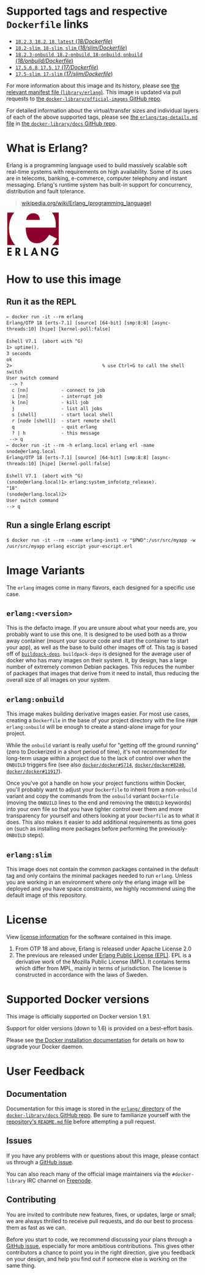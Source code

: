 # Supported tags and respective `Dockerfile` links

-	[`18.2.3`, `18.2`, `18`, `latest` (*18/Dockerfile*)](https://github.com/c0b/docker-erlang-otp/blob/7b450cd7f43203d34c10ae0d35e9f8ea67257415/18/Dockerfile)
-	[`18.2-slim`, `18-slim`, `slim` (*18/slim/Dockerfile*)](https://github.com/c0b/docker-erlang-otp/blob/7b450cd7f43203d34c10ae0d35e9f8ea67257415/18/slim/Dockerfile)
-	[`18.2.3-onbuild`, `18.2-onbuild`, `18-onbuild`, `onbuild` (*18/onbuild/Dockerfile*)](https://github.com/c0b/docker-erlang-otp/blob/7b450cd7f43203d34c10ae0d35e9f8ea67257415/18/onbuild/Dockerfile)
-	[`17.5.6.8`, `17.5`, `17` (*17/Dockerfile*)](https://github.com/c0b/docker-erlang-otp/blob/7b450cd7f43203d34c10ae0d35e9f8ea67257415/17/Dockerfile)
-	[`17.5-slim`, `17-slim` (*17/slim/Dockerfile*)](https://github.com/c0b/docker-erlang-otp/blob/7b450cd7f43203d34c10ae0d35e9f8ea67257415/17/slim/Dockerfile)

For more information about this image and its history, please see [the relevant manifest file (`library/erlang`)](https://github.com/docker-library/official-images/blob/master/library/erlang). This image is updated via pull requests to [the `docker-library/official-images` GitHub repo](https://github.com/docker-library/official-images).

For detailed information about the virtual/transfer sizes and individual layers of each of the above supported tags, please see [the `erlang/tag-details.md` file](https://github.com/docker-library/docs/blob/master/erlang/tag-details.md) in [the `docker-library/docs` GitHub repo](https://github.com/docker-library/docs).

# What is Erlang?

Erlang is a programming language used to build massively scalable soft real-time systems with requirements on high availability. Some of its uses are in telecoms, banking, e-commerce, computer telephony and instant messaging. Erlang's runtime system has built-in support for concurrency, distribution and fault tolerance.

> [wikipedia.org/wiki/Erlang_(programming_language)](https://en.wikipedia.org/wiki/Erlang_%28programming_language%29)

![logo](https://raw.githubusercontent.com/docker-library/docs/4144083772e02655d41aa10d6467aaf1e99fa77b/erlang/logo.png)

# How to use this image

## Run it as the REPL

```console
➸ docker run -it --rm erlang
Erlang/OTP 18 [erts-7.1] [source] [64-bit] [smp:8:8] [async-threads:10] [hipe] [kernel-poll:false]

Eshell V7.1  (abort with ^G)
1> uptime().
3 seconds
ok
2>                                 % use Ctrl+G to call the shell switch
User switch command
 --> ?
  c [nn]            - connect to job
  i [nn]            - interrupt job
  k [nn]            - kill job
  j                 - list all jobs
  s [shell]         - start local shell
  r [node [shell]]  - start remote shell
  q                 - quit erlang
  ? | h             - this message
 --> q
➸ docker run -it --rm -h erlang.local erlang erl -name snode@erlang.local
Erlang/OTP 18 [erts-7.1] [source] [64-bit] [smp:8:8] [async-threads:10] [hipe] [kernel-poll:false]

Eshell V7.1  (abort with ^G)
(snode@erlang.local)1> erlang:system_info(otp_release).
"18"
(snode@erlang.local)2>
User switch command
--> q
```

## Run a single Erlang escript

```console
$ docker run -it --rm --name erlang-inst1 -v "$PWD":/usr/src/myapp -w /usr/src/myapp erlang escript your-escript.erl
```

# Image Variants

The `erlang` images come in many flavors, each designed for a specific use case.

## `erlang:<version>`

This is the defacto image. If you are unsure about what your needs are, you probably want to use this one. It is designed to be used both as a throw away container (mount your source code and start the container to start your app), as well as the base to build other images off of. This tag is based off of [`buildpack-deps`](https://registry.hub.docker.com/_/buildpack-deps/). `buildpack-deps` is designed for the average user of docker who has many images on their system. It, by design, has a large number of extremely common Debian packages. This reduces the number of packages that images that derive from it need to install, thus reducing the overall size of all images on your system.

## `erlang:onbuild`

This image makes building derivative images easier. For most use cases, creating a `Dockerfile` in the base of your project directory with the line `FROM erlang:onbuild` will be enough to create a stand-alone image for your project.

While the `onbuild` variant is really useful for "getting off the ground running" (zero to Dockerized in a short period of time), it's not recommended for long-term usage within a project due to the lack of control over *when* the `ONBUILD` triggers fire (see also [`docker/docker#5714`](https://github.com/docker/docker/issues/5714), [`docker/docker#8240`](https://github.com/docker/docker/issues/8240), [`docker/docker#11917`](https://github.com/docker/docker/issues/11917)).

Once you've got a handle on how your project functions within Docker, you'll probably want to adjust your `Dockerfile` to inherit from a non-`onbuild` variant and copy the commands from the `onbuild` variant `Dockerfile` (moving the `ONBUILD` lines to the end and removing the `ONBUILD` keywords) into your own file so that you have tighter control over them and more transparency for yourself and others looking at your `Dockerfile` as to what it does. This also makes it easier to add additional requirements as time goes on (such as installing more packages before performing the previously-`ONBUILD` steps).

## `erlang:slim`

This image does not contain the common packages contained in the default tag and only contains the minimal packages needed to run `erlang`. Unless you are working in an environment where *only* the erlang image will be deployed and you have space constraints, we highly recommend using the default image of this repository.

# License

View [license information](http://www.erlang.org/about.html) for the software contained in this image.

1.	From OTP 18 and above, Erlang is released under Apache License 2.0
2.	The previous are released under [Erlang Public License (EPL)](http://www.erlang.org/EPLICENSE). EPL is a derivative work of the Mozilla Public License (MPL). It contains terms which differ from MPL, mainly in terms of jurisdiction. The license is constructed in accordance with the laws of Sweden.

# Supported Docker versions

This image is officially supported on Docker version 1.9.1.

Support for older versions (down to 1.6) is provided on a best-effort basis.

Please see [the Docker installation documentation](https://docs.docker.com/installation/) for details on how to upgrade your Docker daemon.

# User Feedback

## Documentation

Documentation for this image is stored in the [`erlang/` directory](https://github.com/docker-library/docs/tree/master/erlang) of the [`docker-library/docs` GitHub repo](https://github.com/docker-library/docs). Be sure to familiarize yourself with the [repository's `README.md` file](https://github.com/docker-library/docs/blob/master/README.md) before attempting a pull request.

## Issues

If you have any problems with or questions about this image, please contact us through a [GitHub issue](https://github.com/c0b/docker-erlang-otp/issues).

You can also reach many of the official image maintainers via the `#docker-library` IRC channel on [Freenode](https://freenode.net).

## Contributing

You are invited to contribute new features, fixes, or updates, large or small; we are always thrilled to receive pull requests, and do our best to process them as fast as we can.

Before you start to code, we recommend discussing your plans through a [GitHub issue](https://github.com/c0b/docker-erlang-otp/issues), especially for more ambitious contributions. This gives other contributors a chance to point you in the right direction, give you feedback on your design, and help you find out if someone else is working on the same thing.

